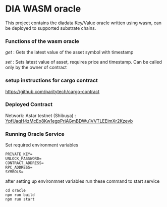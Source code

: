 # DIA WASM oracle

This project contains the diadata Key/Value oracle written using wasm, can be deployed to supported substrate chains.


### Functions of the wasm oracle

*get* : Gets the latest value of the asset symbol with timestamp

*set* : Sets latest value of asset, requires price and timestamp. Can be called only by the owner of contract

### setup instructions for cargo contract

https://github.com/paritytech/cargo-contract

### Deployed Contract

Network: Astar testnet (Shibuya) : [YpfUaqH4zMcEo8Kw1egpPrjAGmBDWu1VVTLEEimXr2Kzevb](https://shibuya.subscan.io/account/YpfUaqH4zMcEo8Kw1egpPrjAGmBDWu1VVTLEEimXr2Kzevb)

### Running Oracle Service

Set required environment variables

````
PRIVATE_KEY=
UNLOCK_PASSWORD=
CONTRACT_ADDRESS=
RPC_ADDRESS=
SYMBOLS=

````

after setting up environmnet variables run these command to start service


````
cd oracle
npm run build
npm run start

````
